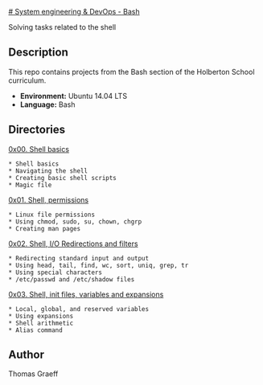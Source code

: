 [# System engineering & DevOps - Bash](./)

Solving tasks related to the shell

## Description

This repo contains projects from the Bash section of the Holberton School curriculum. 

* __Environment:__ Ubuntu 14.04 LTS
* __Language:__ Bash

## Directories

[0x00. Shell basics](./0x00-shell_basics)

	* Shell basics
	* Navigating the shell
	* Creating basic shell scripts
	* Magic file

[0x01. Shell, permissions](./0x01-shell_permissions)

	* Linux file permissions
	* Using chmod, sudo, su, chown, chgrp
	* Creating man pages

[0x02. Shell, I/O Redirections and filters](./0x02-shell_redirections)

	* Redirecting standard input and output
	* Using head, tail, find, wc, sort, uniq, grep, tr
	* Using special characters
	* /etc/passwd and /etc/shadow files

[0x03. Shell, init files, variables and expansions](./0x03-shell_variables_expansions)

	* Local, global, and reserved variables
	* Using expansions
	* Shell arithmetic
	* Alias command

## Author

Thomas Graeff
